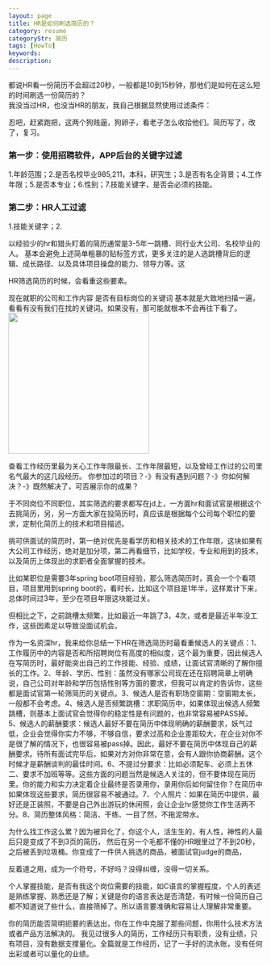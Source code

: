```yaml
---
layout: page
title: HR是如何刷选简历的？
category: resume
categoryStr: 简历
tags: [HowTo]
keywords:
description:
---
```


都说HR看一份简历不会超过20秒，一般都是10到15秒钟，那他们是如何在这么短的时间刷选一份简历的？  
我没当过HR，也没当HR的朋友，我自己根据显然使用过滤条件：

忍吧，赶紧跑把，这两个狗贱逼，狗卵子，看老子怎么收拾他们。简历写了，改了，复习。
### 第一步：使用招聘软件，APP后台的关键字过滤
1.年龄范围；2.是否名校毕业985,211，本科，研究生；3.是否有名企背景；4.工作年限；5.是否本专业；6.性别；7.技能关键字，是否会必须的技能。

### 第二步：HR人工过滤
1.技能关键字；2.

以经验少的hr和猎头盯着的简历通常是3-5年一跳槽、同行业大公司、名校毕业的人。
基本会避免上述简单粗暴的贴标签方式，更多关注的是人选跳槽背后的逻辑、成长路径、以及具体项目操盘的能力、领导力等。这

HR筛选简历的时候，会看重这些要素。

现在就职的公司和工作内容
是否有目标岗位的关键词
基本就是大致地扫描一遍，看看有没有我们在找的关键词。如果没有，那可能就根本不会再往下看了。<img src="https://picx.zhimg.com/50/v2-92a6f1f446c325f32bd5f9d4a05e4004_720w.jpg?source=1def8aca" data-caption="" data-size="small" data-rawwidth="279" data-rawheight="385" data-original-token="v2-92a6f1f446c325f32bd5f9d4a05e4004" data-default-watermark-src="https://pic1.zhimg.com/50/v2-c8da13d7745d5a7f3bff4a02db77d2ae_720w.jpg?source=1def8aca" class="content_image" width="279"/>

查看工作经历里最为关心工作年限最长、工作年限最短，以及曾经工作过的公司里名气最大的这几段经历。
你参加过的项目？-》有没有遇到问题？-》你如何解决？-》既然解决了，可否展示你的成果？

于不同岗位不同职位，其实筛选的要求都写在jd上，一方面hr和面试官是根据这个去挑简历，另，另一方面大家在投简历时，真应该是根据每个公司每个职位的要求，定制化简历上的技术和项目描述。

挑可供面试的简历时，第一绝对优先是看学历和相关技术的工作年限，这块如果有大公司工作经历，绝对是加分项，第二再看细节，比如学校，专业和用到的技术，以及简历上体现出的求职者全面掌握的技术。


比如某职位是需要3年spring boot项目经验，那么筛选简历时，真会一个个看项目，项目里用到spring boot的，看时长，比如这个项目是1年半，这样累计下来，总体时间过3年，至少在项目年限这块能过关。

但相比之下，之前跳槽太频繁，比如最近一年跳了3，4次，或者是最近半年没工作，这些因素足以导致没面试机会。

作为一名资深hr，我来给你总结一下HR在筛选简历时最看重候选人的关键点：1、工作履历中的内容是否和所招聘岗位有高度的相似度，这个最为重要，因此候选人在写简历时，最好能突出自己的工作技能、经验、成绩，让面试官清晰的了解你擅长的工作。2、年龄、学历、性别：虽然没有哪家公司现在还在招聘简章上明确说，自己公司对年龄和学历包括性别等方面的要求，但我可以肯定的告诉你，这些都是面试官第一轮筛简历的关键点。3、候选人是否有职场空窗期：空窗期太长，一般都不会考虑。4、候选人是否频繁跳槽：求职简历中，如果体现出候选人频繁跳槽，则基本上面试官会觉得你的稳定性是有问题的，也非常容易被PASS掉。5、候选人的薪酬要求：候选人最好不要在简历中体现明确的薪酬要求，妖气过低，企业会觉得你实力不够，不够自信，要求过高和企业差距较大，在企业对你不是很了解的情况下，也很容易被pass掉。因此，最好不要在简历中体现自己的薪酬要求。待所有面试完毕后，如果对方对你非常在意，会有人跟你协商薪酬。这个时候才是薪酬谈判的最佳时间。6、不提过分要求：比如必须配车、必须上五休二、要求不加班等等。这些方面的问题当然是候选人关注的，但不要体现在简历里。你的能力和实力决定着企业最终是否录用你，录用你后如何留住你？在简历中如果体现这些要求，简历很容易不被通过。7、个人照片：如果在简历中提供，最好还是正装照，不要是自己外出游玩的休闲照，会让企业hr感觉你工作生活两不分。8、简历整体风格：简洁、干练、一目了然，不拖泥带水。




为什么找工作这么累？因为被异化了，你这个人，活生生的，有人性，神性的人最后只是变成了不到3页的简历，
然后在另一个毛都不懂的HR眼里过了不到20秒，之后被丢到垃圾桶。你变成了一件供人挑选的商品，被面试官judge的商品，

反着道之用，成为一个符号，不好吗？没得纠缠，没得一切关系。

个人掌握技能，是否有我这个岗位需要的技能，如C语言的掌握程度，个人的表述是熟练掌握、熟悉还是了解；关键是你的语言表达是否清楚，有时候一份简历自己都不知道说了些什么，直接筛掉了。所以语言要准确和容易让人理解非常重要。


你的简历能否简明扼要的表达出，你在工作中克服了那些问题，你用什么技术方法或者产品方法解决的。
我见过很多人的简历，工作经历只有职责，没有业绩，只有项目，没有数据支撑量化。全篇就是工作经历，记了一手好的流水账，没有任何出彩或者可以量化的业绩。





